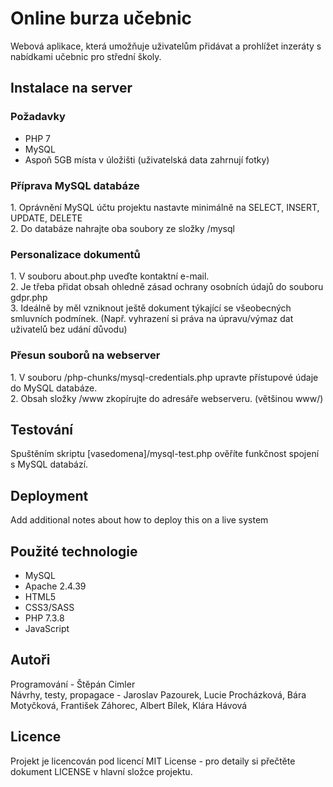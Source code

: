 <h1>Online burza učebnic</h1>
Webová aplikace, která umožňuje uživatelům přidávat a prohlížet inzeráty s nabídkami učebnic pro střední školy.

<h2>Instalace na server</h2>

<h3>Požadavky</h3>
<ul>
	<li>PHP 7</li>
	<li>MySQL</li>
	<li>Aspoň 5GB místa v úložišti (uživatelská data zahrnují fotky)</li>
</ul>

<h3>Příprava MySQL databáze</h3>
1. Oprávnění MySQL účtu projektu nastavte minimálně na SELECT, INSERT, UPDATE, DELETE<br>
2. Do databáze nahrajte oba soubory ze složky /mysql

<h3>Personalizace dokumentů</h3>
1. V souboru about.php uveďte kontaktní e-mail.<br>
2. Je třeba přidat obsah ohledně zásad ochrany osobních údajů do souboru gdpr.php<br>
3. Ideálně by měl vzniknout ještě dokument týkající se všeobecných smluvních podmínek. (Např. vyhrazení si práva na úpravu/výmaz dat uživatelů bez udání důvodu)

<h3>Přesun souborů na webserver</h3>
1. V souboru /php-chunks/mysql-credentials.php upravte přístupové údaje do MySQL databáze.<br>
2. Obsah složky /www zkopírujte do adresáře webserveru. (většinou www/)

<h2>Testování</h2>
Spuštěním skriptu [vasedomena]/mysql-test.php ověříte funkčnost spojení s MySQL databází.<br>

<h2>Deployment</h2>
Add additional notes about how to deploy this on a live system

<h2>Použité technologie</h2>
<ul>
	<li>MySQL</li>
	<li>Apache 2.4.39</li>
	<li>HTML5</li>
	<li>CSS3/SASS</li>
	<li>PHP 7.3.8</li>
	<li>JavaScript</li>
</ul>

<h2>Autoři</h2>
Programování - Štěpán Cimler<br>
Návrhy, testy, propagace - Jaroslav Pazourek, Lucie Procházková, Bára Motyčková, František Záhorec, Albert Bílek, Klára Hávová

<h2>Licence</h2>
Projekt je licencován pod licencí MIT License - pro detaily si přečtěte dokument LICENSE v hlavní složce projektu.
